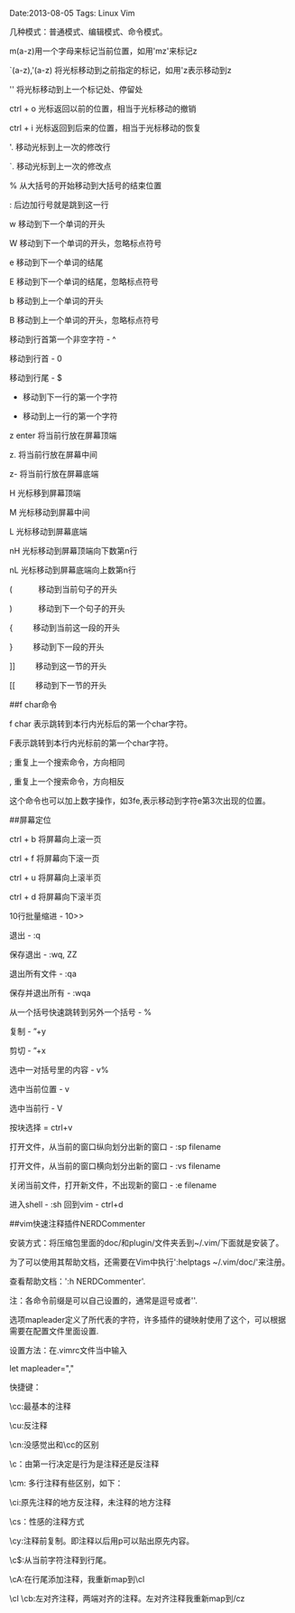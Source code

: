Date:2013-08-05 
Tags: Linux Vim

几种模式：普通模式、编辑模式、命令模式。

m(a-z)用一个字母来标记当前位置，如用'mz'来标记z

`(a-z),'(a-z) 将光标移动到之前指定的标记，如用'z表示移动到z

'' 将光标移动到上一个标记处、停留处

ctrl + o 光标返回以前的位置，相当于光标移动的撤销

ctrl + i 光标返回到后来的位置，相当于光标移动的恢复


'. 移动光标到上一次的修改行

`. 移动光标到上一次的修改点

% 从大括号的开始移动到大括号的结束位置

: 后边加行号就是跳到这一行

w 移动到下一个单词的开头

W 移动到下一个单词的开头，忽略标点符号

e 移动到下一个单词的结尾

E 移动到下一个单词的结尾，忽略标点符号


b 移动到上一个单词的开头

B 移动到上一个单词的开头，忽略标点符号


移动到行首第一个非空字符 - ^

移动到行首 - 0

移动到行尾 - $

+ 移动到下一行的第一个字符

- 移动到上一行的第一个字符

z enter 将当前行放在屏幕顶端

z. 将当前行放在屏幕中间

z- 将当前行放在屏幕底端

H 光标移到屏幕顶端 

M 光标移动到屏幕中间
 
L 光标移动到屏幕底端

nH 光标移动到屏幕顶端向下数第n行
 
nL 光标移动到屏幕底端向上数第n行

( 　　　移动到当前句子的开头 

) 　　　移动到下一个句子的开头 

{ 　　  移动到当前这一段的开头 

} 　　  移动到下一段的开头 

]] 　　 移动到这一节的开头 

[[ 　　 移动到下一节的开头


##f char命令

f char 表示跳转到本行内光标后的第一个char字符。

F表示跳转到本行内光标前的第一个char字符。

; 重复上一个搜索命令，方向相同

, 重复上一个搜索命令，方向相反  

这个命令也可以加上数字操作，如3fe,表示移动到字符e第3次出现的位置。

##屏幕定位

ctrl + b 将屏幕向上滚一页

ctrl + f 将屏幕向下滚一页

ctrl + u 将屏幕向上滚半页

ctrl + d 将屏幕向下滚半页

10行批量缩进 - 10>>

退出 - :q

保存退出 - :wq, ZZ

退出所有文件 - :qa

保存并退出所有 - :wqa

从一个括号快速跳转到另外一个括号 - %

复制 - ”+y

剪切 - ”+x

选中一对括号里的内容 - v%

选中当前位置 - v

选中当前行 - V

按块选择 = ctrl+v

打开文件，从当前的窗口纵向划分出新的窗口 - :sp filename

打开文件，从当前的窗口横向划分出新的窗口 - :vs filename

关闭当前文件，打开新文件，不出现新的窗口 - :e filename

进入shell - :sh  回到vim - ctrl+d

##vim快速注释插件NERDCommenter

安装方式：将压缩包里面的doc/和plugin/文件夹丢到~/.vim/下面就是安装了。

为了可以使用其帮助文档，还需要在Vim中执行':helptags ~/.vim/doc/'来注册。

查看帮助文档：':h NERDCommenter'.

注：各命令前缀是可以自己设置的，通常是逗号或者'\'.

选项mapleader定义了所代表的字符，许多插件的键映射使用了这个，可以根据需要在配置文件里面设置.

设置方法：在.vimrc文件当中输入

let mapleader=","

快捷键：

\cc:最基本的注释 

\cu:反注释

\cn:没感觉出和\cc的区别

\c<space>：由第一行决定是行为是注释还是反注释

\cm: 多行注释有些区别，如下：

\ci:原先注释的地方反注释，未注释的地方注释

\cs：性感的注释方式

\cy:注释前复制。即注释以后用p可以贴出原先内容。

\c$:从当前字符注释到行尾。

\cA:在行尾添加注释，我重新map到\cl

\cl \cb:左对齐注释，两端对齐的注释。左对齐注释我重新map到/cz


